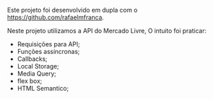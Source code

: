 Este projeto foi desenvolvido em dupla com o https://github.com/rafaelmfranca.

Neste projeto utilizamos a API do Mercado Livre, O intuito foi praticar:

- Requisições para API;
- Funções assíncronas;
- Callbacks;
- Local Storage;
- Media Query;
- flex box;
- HTML Semantico;
